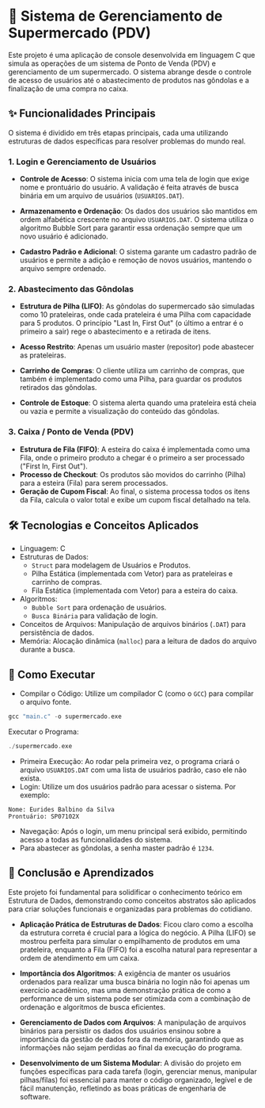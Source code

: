 # 🛒 Sistema de Gerenciamento de Supermercado (PDV)
Este projeto é uma aplicação de console desenvolvida em linguagem C que simula as operações de um sistema de Ponto de Venda (PDV) e gerenciamento de um supermercado. O sistema abrange desde o controle de acesso de usuários até o abastecimento de produtos nas gôndolas e a finalização de uma compra no caixa.

## ✨ Funcionalidades Principais
O sistema é dividido em três etapas principais, cada uma utilizando estruturas de dados específicas para resolver problemas do mundo real.

### 1. Login e Gerenciamento de Usuários
- **Controle de Acesso**: O sistema inicia com uma tela de login que exige nome e prontuário do usuário. A validação é feita através de busca binária em um arquivo de usuários (`USUARIOS.DAT`).

- **Armazenamento e Ordenação**: Os dados dos usuários são mantidos em ordem alfabética crescente no arquivo `USUARIOS.DAT`. O sistema utiliza o algoritmo Bubble Sort para garantir essa ordenação sempre que um novo usuário é adicionado.

- **Cadastro Padrão e Adicional**: O sistema garante um cadastro padrão de usuários  e permite a adição e remoção de novos usuários, mantendo o arquivo sempre ordenado.

### 2. Abastecimento das Gôndolas
- **Estrutura de Pilha (LIFO)**: As gôndolas do supermercado são simuladas como 10 prateleiras, onde cada prateleira é uma Pilha com capacidade para 5 produtos. O princípio "Last In, First Out" (o último a entrar é o primeiro a sair) rege o abastecimento e a retirada de itens.

- **Acesso Restrito**: Apenas um usuário master (repositor) pode abastecer as prateleiras.
- **Carrinho de Compras**: O cliente utiliza um carrinho de compras, que também é implementado como uma Pilha, para guardar os produtos retirados das gôndolas.
- **Controle de Estoque**: O sistema alerta quando uma prateleira está cheia ou vazia  e permite a visualização do conteúdo das gôndolas.

### 3. Caixa / Ponto de Venda (PDV)
- **Estrutura de Fila (FIFO)**: A esteira do caixa é implementada como uma Fila, onde o primeiro produto a chegar é o primeiro a ser processado ("First In, First Out").
- **Processo de Checkout**: Os produtos são movidos do carrinho (Pilha) para a esteira (Fila) para serem processados.
- **Geração de Cupom Fiscal**: Ao final, o sistema processa todos os itens da Fila, calcula o valor total e exibe um cupom fiscal detalhado na tela.

## 🛠️ Tecnologias e Conceitos Aplicados
- Linguagem: C
- Estruturas de Dados:
     - `Struct` para modelagem de Usuários e Produtos.
     - Pilha Estática (implementada com Vetor) para as prateleiras e carrinho de compras.
     - Fila Estática (implementada com Vetor) para a esteira do caixa.
- Algoritmos:
     - `Bubble Sort` para ordenação de usuários.
     - `Busca Binária` para validação de login.
- Conceitos de Arquivos: Manipulação de arquivos binários (`.DAT`) para persistência de dados.
- Memória: Alocação dinâmica (`malloc`) para a leitura de dados do arquivo durante a busca.

## 🚀 Como Executar
- Compilar o Código: Utilize um compilador C (como o `GCC`) para compilar o arquivo fonte.
```C
gcc "main.c" -o supermercado.exe
```
Executar o Programa:
```C
./supermercado.exe
```
- Primeira Execução: Ao rodar pela primeira vez, o programa criará o arquivo `USUARIOS.DAT` com uma lista de usuários padrão, caso ele não exista.
- Login: Utilize um dos usuários padrão para acessar o sistema. Por exemplo:
```
Nome: Eurides Balbino da Silva
Prontuário: SP07102X
```
- Navegação: Após o login, um menu principal será exibido, permitindo acesso a todas as funcionalidades do sistema. 
- Para abastecer as gôndolas, a senha master padrão é `1234`.

## 🧠 Conclusão e Aprendizados
Este projeto foi fundamental para solidificar o conhecimento teórico em Estrutura de Dados, demonstrando como conceitos abstratos são aplicados para criar soluções funcionais e organizadas para problemas do cotidiano.

- **Aplicação Prática de Estruturas de Dados**: Ficou claro como a escolha da estrutura correta é crucial para a lógica do negócio. A Pilha (LIFO) se mostrou perfeita para simular o empilhamento de produtos em uma prateleira, enquanto a Fila (FIFO) foi a escolha natural para representar a ordem de atendimento em um caixa. 

- **Importância dos Algoritmos**: A exigência de manter os usuários ordenados para realizar uma busca binária no login não foi apenas um exercício acadêmico, mas uma demonstração prática de como a performance de um sistema pode ser otimizada com a combinação de ordenação e algoritmos de busca eficientes. 

- **Gerenciamento de Dados com Arquivos**: A manipulação de arquivos binários para persistir os dados dos usuários ensinou sobre a importância da gestão de dados fora da memória, garantindo que as informações não sejam perdidas ao final da execução do programa.

- **Desenvolvimento de um Sistema Modular**: A divisão do projeto em funções específicas para cada tarefa (login, gerenciar menus, manipular pilhas/filas) foi essencial para manter o código organizado, legível e de fácil manutenção, refletindo as boas práticas de engenharia de software.
